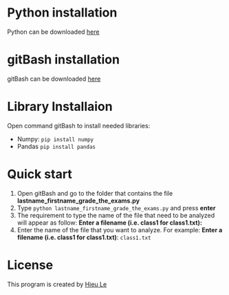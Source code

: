 # Python installation
Python can be downloaded [here](https://www.python.org/)

# gitBash installation
gitBash can be downloaded [here](https://gitforwindows.org/)

# Library Installaion
Open command gitBash to install needed libraries:
- Numpy: `pip install numpy`
- Pandas `pip install pandas`

# Quick start
1. Open gitBash and go to the folder that contains the file **lastname_firstname_grade_the_exams.py**
2. Type `python lastname_firstname_grade_the_exams.py` and press **enter**
3. The requirement to type the name of the file that need to be analyzed will appear as follow: **Enter a filename (i.e. class1 for class1.txt):**
4. Enter the name of the file that you want to analyze. For example: **Enter a filename (i.e. class1 for class1.txt)**: `class1.txt`

# License
This program is created by [Hieu Le](https://github.com/GarlicSoup)
